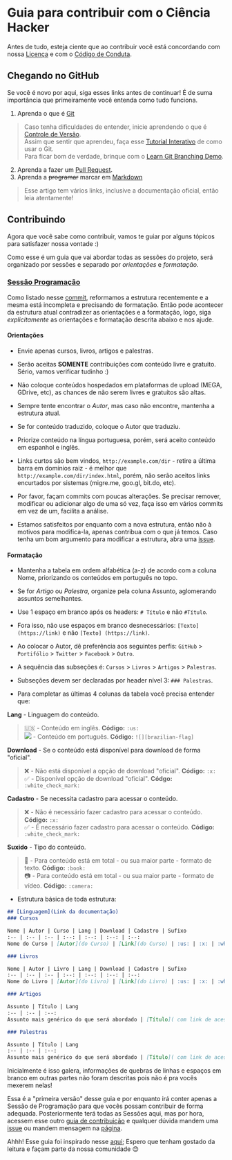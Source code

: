 # Guia para contribuir com o Ciência Hacker

Antes de tudo, esteja ciente que ao contribuir você está concordando com nossa [Licença](https://github.com/cienciahacker/Index/blob/master/LICENSE) e com o [Código de Conduta](https://github.com/cienciahacker/Index/blob/master/CODE_OF_CONDUCT.md).

## Chegando no GitHub

Se você é novo por aqui, siga esses links antes de continuar! É de suma importância que primeiramente você entenda como tudo funciona. 

1. Aprenda o que é [Git](https://git-scm.com/book/pt-br/v1)

 >Caso tenha dificuldades de entender, inicie aprendendo o que é [Controle de Versão](http://tableless.com.br/introducao-das-premissas-dos-controles-de-versao/).  
 >Assim que sentir que aprendeu, faça esse [Tutorial Interativo](https://try.github.io/levels/1/challenges/) de como usar o Git.  
 >Para ficar bom de verdade, brinque com o [Learn Git Branching Demo](http://learngitbranching.js.org/?demo).   

2. Aprenda a fazer um [Pull Request](http://blog.da2k.com.br/2015/02/04/git-e-github-do-clone-ao-pull-request/).  
3. Aprenda a ~~programar~~ marcar em [Markdown](http://blog.da2k.com.br/2015/02/08/aprenda-markdown/)  

 >Esse artigo tem vários links, inclusive a documentação oficial, então leia atentamente!

## Contribuindo

Agora que você sabe como contribuir, vamos te guiar por alguns tópicos para satisfazer nossa vontade :)

Como esse é um guia que vai abordar todas as sessões do projeto, será organizado por sessões e separado por *orientações* e *formatação*.

### [Sessão Programação](https://github.com/cienciahacker/Index/blob/master/matrix/arquivos/programa%C3%A7%C3%A3o.md)

Como listado nesse [commit](https://github.com/cienciahacker/Index/commit/4724889cd185eb9d362ab183408d97070579cab7), reformamos a estrutura recentemente e a mesma está incompleta e precisando de formatação. Então pode acontecer da estrutura atual contradizer as orientações e a formatação, logo, siga *explicitamente* as orientações e formatação descrita abaixo e nos ajude.

#### Orientações

* Envie apenas cursos, livros, artigos e palestras.

* Serão aceitas **SOMENTE** contribuições com conteúdo livre e gratuito. Sério, vamos verificar tudinho :)

* Não coloque conteúdos hospedados em plataformas de upload (MEGA, GDrive, etc), as chances de não serem livres e gratuitos são altas.

* Sempre tente encontrar o *Autor*, mas caso não encontre, mantenha a estrutura atual.  

* Se for conteúdo traduzido, coloque o Autor que traduziu. 
 
* Priorize conteúdo na língua portuguesa, porém, será aceito conteúdo em espanhol e inglês.

* Links curtos são bem vindos, `http://example.com/dir` - retire a última barra em domínios raiz - é melhor que `http://example.com/dir/index.html`, porém, não serão aceitos links encurtados por sistemas (migre.me, goo.gl, bit.do, etc). 

* Por favor, façam commits com poucas alterações. Se precisar remover, modificar ou adicionar algo de uma só vez, faça isso em vários commits em vez de um, facilita a análise.

* Estamos satisfeitos por enquanto com a nova estrutura, então não à motivos para modifica-la, apenas contribua com o que já temos. Caso tenha um bom argumento para modificar a estrutura, abra uma [issue][issue].

#### Formatação

* Mantenha a tabela em ordem alfabética (a-z) de acordo com a coluna Nome, priorizando os conteúdos em português no topo.

* Se for *Artigo* ou *Palestra*, organize pela coluna Assunto, aglomerando assuntos semelhantes. 

* Use 1 espaço em branco após os headers: `# Título` e não `#Título`.

* Fora isso, não use espaços em branco desnecessários: `[Texto](https://link)` e não `[Texto] (https://link)`.

* Ao colocar o Autor, dê preferência aos seguintes perfis: `GitHub` > `Portifólio` > `Twitter` > `Facebook` > `Outro`.

* A sequência das subseções é: `Cursos` > `Livros` > `Artigos` > `Palestras`. 

* Subseções devem ser declaradas por header nível 3: `### Palestras`.

* Para completar as últimas 4 colunas da tabela você precisa entender que: 

**Lang** - Linguagem do conteúdo.  
 >:us: - Conteúdo em inglês. **Código:** `:us:`  
 >![][brazilian-flag] - Conteúdo em português. **Código:** `![][brazilian-flag]`   
 
**Download** - Se o conteúdo está disponível para download de forma "oficial".  
 >:x: - Não está disponível a opção de download "oficial".  **Código:** `:x:`  
 >:white_check_mark: - Disponível opção de download "oficial". **Códgo:** `:white_check_mark:`  

**Cadastro** - Se necessita cadastro para acessar o conteúdo.
 >:x: - Não é necessário fazer cadastro para acessar o conteúdo. **Código:** `:x:`  
 >:white_check_mark: - É necessário fazer cadastro para acessar o conteúdo. **Código:** `:white_check_mark:`  

**Suxido** - Tipo do conteúdo.
 >:book: - Para conteúdo está em total - ou sua maior parte - formato de texto. **Código:** `:book:`  
 >:camera: - Para conteúdo está em total - ou sua maior parte - formato de vídeo. **Código:** `:camera:`   

* Estrutura básica de toda estrutura: 
```markdown
## [Linguagem](Link da documentação)
### Cursos

Nome | Autor | Curso | Lang | Download | Cadastro | Sufixo 
:-- | :-- | :-- | :--: | :--: | :--: | :--:
Nome do Curso | [Autor](do Curso) | [Link](do Curso) | :us: | :x: | :white_check_mark: | :camera:

### Livros

Nome | Autor | Livro | Lang | Download | Cadastro | Sufixo 
:-- | :-- | :-- | :--: | :--: | :--: | :--:
Nome do Livro | [Autor](do Livro) | [Link](do Livro) | :us: | :x: | :white_check_mark: | :book:

### Artigos

Assunto | Título | Lang 
:-- | :-- | :--: 
Assunto mais genérico do que será abordado | [Título]( com link de acesso ao material) | :us:

### Palestras

Assunto | Título | Lang 
:-- | :-- | :--: 
Assunto mais genérico do que será abordado | [Título]( com link de acesso ao material) | :us:
```
Inicialmente é isso galera, informações de quebras de linhas e espaços em branco em outras partes não foram descritas pois não é pra vocês mexerem nelas!

Essa é a "primeira versão" desse guia e por enquanto irá conter apenas a Sessão de Programação para que vocês possam contribuir de forma adequada.
Posteriormente terá todas as Sessões aqui, mas por hora, acessem esse outro [guia de contribuição][guia] e qualquer dúvida mandem uma [issue][issue] ou mandem mensagem na [página][page].

Ahhh! Esse guia foi inspirado nesse [aqui](https://github.com/vhf/free-programming-books/blob/master/CONTRIBUTING.md); Espero que tenham gostado da leitura e façam parte da nossa comunidade :blush:

[brazilian-flag]: https://github.com/cienciahacker/Index/blob/master/matrix/arquivos/img/brazil_flag.png
[issue]: https://github.com/cienciahacker/Index/issues
[guia]: https://github.com/cienciahacker/Index/blob/master/cienciaHacker/arquivos/contribua.md
[page]: https://www.facebook.com/CienciaHacker
